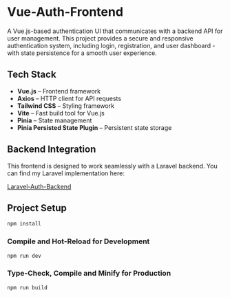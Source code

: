 # Vue-Auth-Frontend

A Vue.js-based authentication UI that communicates with a backend API for user management. This project provides a secure and responsive authentication system, including login, registration, and user dashboard - with state persistence for a smooth user experience.

## Tech Stack

- **Vue.js** – Frontend framework
- **Axios** – HTTP client for API requests
- **Tailwind CSS** – Styling framework
- **Vite** – Fast build tool for Vue.js
- **Pinia** – State management
- **Pinia Persisted State Plugin** – Persistent state storage

## Backend Integration

This frontend is designed to work seamlessly with a Laravel backend. You can find my Laravel implementation here:

[Laravel-Auth-Backend](https://github.com/Tabs467/Laravel-Auth-Backend)

## Project Setup

```sh
npm install
```

### Compile and Hot-Reload for Development

```sh
npm run dev
```

### Type-Check, Compile and Minify for Production

```sh
npm run build
```
